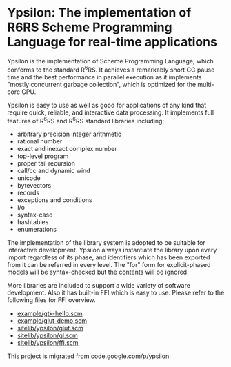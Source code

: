 # Ypsilon: The implementation of R6RS Scheme Programming Language for real-time applications #

Ypsilon is the implementation of Scheme Programming Language, which conforms to the standard R<sup>6</sup>RS. It achieves a remarkably short GC pause time and the best performance in parallel execution as it implements "mostly concurrent garbage collection", which is optimized for the multi-core CPU.

Ypsilon is easy to use as well as good for applications of any kind that require quick, reliable, and interactive data processing. It implements full features of R<sup>6</sup>RS and R<sup>6</sup>RS standard libraries including:
  * arbitrary precision integer arithmetic
  * rational number
  * exact and inexact complex number
  * top-level program
  * proper tail recursion
  * call/cc and dynamic wind
  * unicode
  * bytevectors
  * records
  * exceptions and conditions
  * i/o
  * syntax-case
  * hashtables
  * enumerations

The implementation of the library system is adopted to be suitable for interactive development. Ypsilon always instantiate the library upon every import regardless of its phase, and identifiers which has been exported from it can be referred in every level. The "for" form for explicit-phased models will be syntax-checked but the contents will be ignored.


More libraries are included to support a wide variety of software development. Also it has built-in FFI which is easy to use. Please refer to the following files for FFI overview.
  * [example/gtk-hello.scm](https://github.com/fujita-y/ypsilon/blob/master/example/gtk-hello.scm)
  * [example/glut-demo.scm](https://github.com/fujita-y/ypsilon/blob/master/example/glut-demo.scm)
  * [sitelib/ypsilon/glut.scm](https://github.com/fujita-y/ypsilon/blob/master/sitelib/ypsilon/glut.scm)
  * [sitelib/ypsilon/gl.scm](https://github.com/fujita-y/ypsilon/blob/master/sitelib/ypsilon/gl.scm)
  * [sitelib/ypsilon/ffi.scm](https://github.com/fujita-y/ypsilon/blob/master/sitelib/ypsilon/ffi.scm)
  
This project is migrated from code.google.com/p/ypsilon
